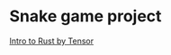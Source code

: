 Snake game project
==================

[Intro to Rust by Tensor](https://www.youtube.com/watch?v=DnT_7M7L7vo&list=PLJbE2Yu2zumDF6BX6_RdPisRVHgzV02NW&index=8)
